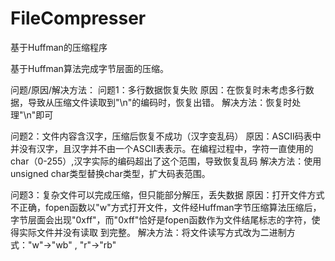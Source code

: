 # FileCompresser
基于Huffman的压缩程序

基于Huffman算法完成字节层面的压缩。

问题/原因/解决方法：
问题1：多行数据恢复失败
原因：在恢复时未考虑多行数据，导致从压缩文件读取到"\n"的编码时，恢复出错。
解决方法：恢复时处理"\n"即可

问题2：文件内容含汉字，压缩后恢复不成功（汉字变乱码）
原因：ASCII码表中并没有汉字，且汉字并不由一个ASCII表表示。在编程过程中，字符一直使用的
char（0-255）,汉字实际的编码超出了这个范围，导致恢复乱码
解决方法：使用unsigned char类型替换char类型，扩大码表范围。

问题3：复杂文件可以完成压缩，但只能部分解压，丢失数据 
原因：打开文件方式不正确，fopen函数以"w"方式打开文件，文件经Huffman字节压缩算法压缩后，
字节层面会出现"0xff"，而"0xff"恰好是fopen函数作为文件结尾标志的字符，使得实际文件并没有读取
到完整。
解决方法：将文件读写方式改为二进制方式："w"->"wb" , "r"->"rb"